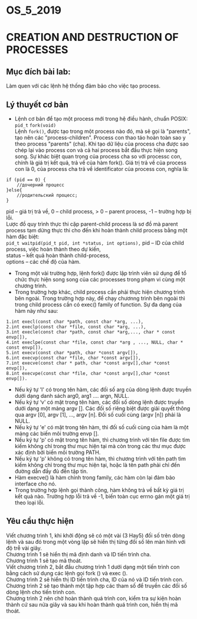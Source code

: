 # OS_5_2019
# CREATION AND DESTRUCTION OF PROCESSES   
## Mục đích bài lab:   
Làm quen với các lệnh hệ thống đảm bảo cho việc tạo process.   
## Lý thuyết cơ bản   
* Lệnh cơ bản để tạo một process mới trong hệ điều hành, chuẩn POSIX:   
````pid_t````     ````fork(void)````     
  Lệnh ````fork()````, được tạo trong một process nào đó, mà sẽ gọi là "parents", tạo nên các "process-children". Process con thao táo hoàn toàn sao y theo process "parents" (cha). Khi tạo dữ liệu của process cha được sao chép lại vào process con và cả hai process bắt đầu thực hiện song song. Sự khác biệt quan trọng của process cha so với processc con, chính là giá trị kết quả, trả về của hàm fork(). Giá trị trả về của process con là 0, của process cha trả về identificator của process con, nghĩa là:
  
````pid_t	pid	=	fork();
if (pid == 0) {
	//дочерний процесс
}else{
	//родительский процесс;
}
````
pid – giá trị trả về, 0 – child process, > 0 – parent process, -1 – trường hợp bị lỗi.   
Lược đồ quy trình thực thi cặp parent-child process là sơ đồ mà parent process tạm dừng thực thi cho đến khi hoàn thành child process bằng một hàm đặc biệt:   
````pid_t waitpid(pid_t pid, int *status, int options),````
pid – ID của child process, việc hoàn thành theo dự kiến,   
status – kết quả hoàn thành child-process,  
options – các chế độ của hàm.  
* Trong một vài trường hợp, lệnh fork() được lập trình viên sử dụng để tổ chức thực hiện song song của các processes trong phạm vi cùng một chương trình.  
* Trong trường hợp khác, child process cần phải thực hiện chương trình bên ngoài. Trong trường hợp này, để chạy chươnng trình bên ngoài thì trong child process cần có exec() family of function. Sự đa dạng của hàm này như sau:  
````
1.int execl(const char *path, const char *arg, ...),
2.int execlp(const char *file, const char *arg, ...),
3.int execle(const char *path, const char *arg,..., char * const envp[]),
4.int execlpe(const char *file, const char *arg , ..., NULL, char * const envp[]),
5.int execv(const char *path, char *const argv[]),
6.int execvp(const char *file, char *const argv[]),
7.int execve(const char * path, char *const argv[],char *const envp[]),
8.int execvpe(const char *file, char *const argv[],char *const envp[]).
````

* Nếu ký tự 'l' có trong tên hàm, các đối số arg của dòng lệnh được truyền dưới dạng danh sách arg0, arg1 .... argn, NULL.  
* Nếu ký tự ‘v' có mặt trong tên hàm, các đối số dòng lệnh được truyền dưới dạng một mảng argv []. Các đối số riêng biệt được giải quyết thông qua argv [0], argv [1], ..., argv [n]. Đối số cuối cùng (argv [n]) phải là NULL.  
* Nếu  ký tự 'e' có mặt trong tên hàm, thì đối số cuối cùng của hàm là một mảng các biến môi trường envp [].  
* Nếu ký tự 'p' có mặt trong tên hàm, thì chương trình  với tên file được tìm kiếm không chỉ trong thư mục hiện tại mà còn trong các thư mục được xác định bởi biến môi trường PATH.   
* Nếu ký tự 'p' không có trong tên hàm, thì chương trình với tên path tìm kiếm không chỉ trong thư mục hiện tại, hoặc là tên path phải chỉ đến đường dẫn đầy đủ đến tập tin.   
* Hàm execve() là hàm chính trong family, các hàm còn lại đảm bảo interface cho nó.  
* Trong trường hợp lệnh gọi thành công, hàm không trả về bất kỳ giá trị kết quả nào. Trường hợp lỗi trả về -1, biến toàn cục errno gán một giá trị theo loại lỗi.  
## Yêu cầu thực hiện   
Viết chương trình 1, khi khởi động sẽ có một vài (3 Hay5) đối số trên dòng lệnh và sau đó trong một vòng lặp sẽ hiển thị từng đối số lên màn hình với độ trễ vài giây.  
Chương trình 1 sẽ hiển thị mã định danh và ID tiến trình cha.  
Chương trình 1 sẽ tạo mã thoát.  
Viết chương trình 2, bắt đầu chương trình 1 dưới dạng một tiến trình con bằng cách sử dụng các lệnh gọi fork () và exec ().  
Chương trình 2 sẽ hiển thị ID tiến trình cha, ID của nó và ID tiến trình con.   
Chương trình 2 sẽ tạo thành một tập hợp các tham số để truyền các đối số dòng lệnh cho tiến trình con.  
Chương trình 2 nên chờ hoàn thành quá trình con, kiểm tra sự kiện hoàn thành cứ sau nửa giây và sau khi hoàn thành quá trình con, hiển thị mã thoát.  
